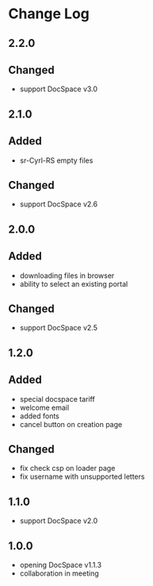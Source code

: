 # Change Log

## 2.2.0
## Changed
- support DocSpace v3.0

## 2.1.0
## Added
- sr-Cyrl-RS empty files
## Changed
- support DocSpace v2.6

## 2.0.0
## Added
- downloading files in browser
- ability to select an existing portal

## Changed
- support DocSpace v2.5

## 1.2.0
## Added
- special docspace tariff
- welcome email
- added fonts
- cancel button on creation page

## Changed
- fix check csp on loader page
- fix username with unsupported letters

## 1.1.0
- support DocSpace v2.0

## 1.0.0
- opening DocSpace v1.1.3
- collaboration in meeting
